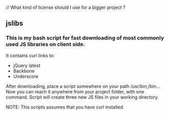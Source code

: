 // What kind of license should I use for a bigger project ? 
<h2>jslibs</h2>
<h3>This is my bash script for fast downloading of most commonly used JS libraries on client side.</h3>

It contains curl links to:
 - jQuery latest
 - Backbone
 - Underscore

After downloading, place a script somewhere on your path /usr/bin;/bin...
Now you can reach it anywhere from your project folder, with one command.
Script will create three new JS files in your working directory.

NOTE:
This scripts assumes that you have curl installed.



